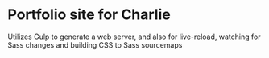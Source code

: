 # Portfolio site for Charlie
Utilizes Gulp to generate a web server, and also for live-reload, watching for Sass changes and building CSS to Sass sourcemaps
